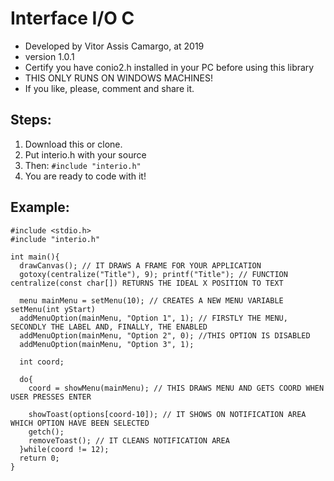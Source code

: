 # Interface I/O C

* Developed by Vitor Assis Camargo, at 2019
* version 1.0.1
* Certify you have conio2.h installed in your PC before using this library
* THIS ONLY RUNS ON WINDOWS MACHINES!
* If you like, please, comment and share it.

## Steps: 

1. Download this or clone.
1. Put interio.h with your source
1. Then: `#include "interio.h"`
1. You are ready to code with it!

## Example:

```
#include <stdio.h>
#include "interio.h"

int main(){
  drawCanvas(); // IT DRAWS A FRAME FOR YOUR APPLICATION
  gotoxy(centralize("Title"), 9); printf("Title"); // FUNCTION centralize(const char[]) RETURNS THE IDEAL X POSITION TO TEXT
  
  menu mainMenu = setMenu(10); // CREATES A NEW MENU VARIABLE setMenu(int yStart)
  addMenuOption(mainMenu, "Option 1", 1); // FIRSTLY THE MENU, SECONDLY THE LABEL AND, FINALLY, THE ENABLED
  addMenuOption(mainMenu, "Option 2", 0); //THIS OPTION IS DISABLED
  addMenuOption(mainMenu, "Option 3", 1);

  int coord;
  
  do{
    coord = showMenu(mainMenu); // THIS DRAWS MENU AND GETS COORD WHEN USER PRESSES ENTER
    
    showToast(options[coord-10]); // IT SHOWS ON NOTIFICATION AREA WHICH OPTION HAVE BEEN SELECTED
    getch();
    removeToast(); // IT CLEANS NOTIFICATION AREA 
  }while(coord != 12);
  return 0;
}
```
